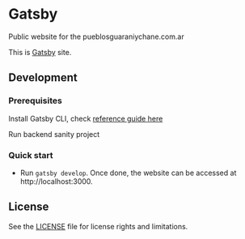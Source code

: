 # Gatsby
Public website for the pueblosguaraniychane.com.ar  

This is [Gatsby](https://www.gatsbyjs.com/docs) site.

## Development

### Prerequisites

Install Gatsby CLI, check [reference guide here](https://www.gatsbyjs.com/docs/reference/gatsby-cli/)

Run backend sanity project

### Quick start

* Run `gatsby develop`. Once done, the website can be accessed at http://localhost:3000.

## License

See the [LICENSE](./LICENSE) file for license rights and limitations.
